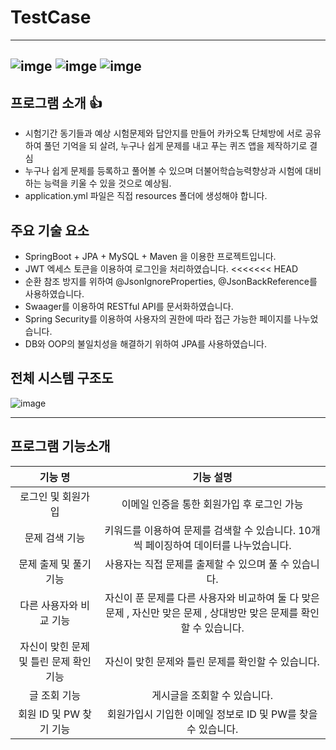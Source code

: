 # TestCase

------

## ![imge](https://img.shields.io/badge/ProjectType-TeamProject-green) ![imge](https://img.shields.io/badge/Language-Java-yellow) ![imge](https://img.shields.io/badge/TOOL-STS-green)

## 프로그램 소개 :thumbsup:

- 시험기간 동기들과 예상 시험문제와 답안지를 만들어 카카오톡 단체방에 서로 공유하여 풀던 기억을 되
  살려, 누구나 쉽게 문제를 내고 푸는 퀴즈 앱을 제작하기로 결심
- 누구나 쉽게 문제를 등록하고 풀어볼 수 있으며 더불어학습능력향상과 시험에 대비하는 능력을 키울
  수 있을 것으로 예상됨.
- application.yml 파일은 직접 resources 폴더에 생성해야 합니다.

## 주요 기술 요소

- SpringBoot + JPA + MySQL + Maven 을 이용한 프로젝트입니다.
- JWT 엑세스 토큰을 이용하여 로그인을 처리하였습니다.
<<<<<<< HEAD
- 순환 참조 방지를 위하여 @JsonIgnoreProperties, @JsonBackReference를 사용하였습니다.
- Swaager를 이용하여 RESTful API를 문서화하였습니다.
- Spring Security를 이용하여 사용자의 권한에 따라 접근 가능한 페이지를 나누었습니다.
- DB와 OOP의 불일치성을 해결하기 위하여 JPA를 사용하였습니다.

## 전체 시스템 구조도

![image](https://user-images.githubusercontent.com/50865982/99224982-a2343500-282a-11eb-9eb2-69dfadd54366.png)



------

## 프로그램 기능소개

|                 기능 명                 |                          기능 설명                           |
| :-------------------------------------: | :----------------------------------------------------------: |
|           로그인 및 회원가입            |          이메일 인증을 통한 회원가입 후 로그인 가능          |
|             문제 검색 기능              | 키워드를 이용하여 문제를 검색할 수 있습니다. 10개씩 페이징하여 데이터를 나누었습니다. |
|         문제 출제 및 풀기 기능          |    사용자는 직접 문제를 출제할 수 있으며 풀 수 있습니다.     |
|         다른 사용자와 비교 기능         | 자신이 푼 문제를 다른 사용자와 비교하여 둘 다 맞은 문제 , 자신만 맞은 문제 , 상대방만 맞은 문제를 확인할 수 있습니다. |
| 자신이 맞힌 문제 및 틀린 문제 확인 기능 |      자신이 맞힌 문제와 틀린 문제를 확인할 수 있습니다.      |
|              글 조회 기능               |                 게시글을 조회할 수 있습니다.                 |
|         회원 ID 및 PW 찾기 기능         | 회원가입시 기입한 이메일 정보로 ID 및 PW를 찾을 수 있습니다. |


